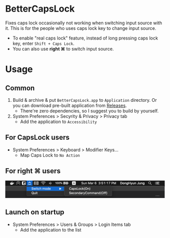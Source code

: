 # BetterCapsLock
Fixes caps lock occasionally not working when switching input source with it.
This is for the people who uses caps lock key to change input source.
- To enable "real caps lock" feature, instead of long pressing caps lock key, enter ```Shift + Caps Lock```.
- You can also use **right ⌘** to switch input source.

# Usage
## Common
1. Build & archive & put ```BetterCapsLock.app``` to ```Application``` directory. Or you can download pre-built application from [Releases](https://github.com/crowjdh/BetterCapsLock/releases).
   - There're zero dependencies, so I suggest you to build by yourself.
2. System Preferences > Secyrity & Privacy > Privacy tab
   - Add the application to ```Accessibility```

## For CapsLock users
- System Preferences > Keyboard > Modifier Keys...
  - Map Caps Lock to ```No Action```

## For right ⌘ users
![Usage](./resources/usage.png)

## Launch on startup
- System Preferences > Users & Groups > Login Items tab
  - Add the application to the list

